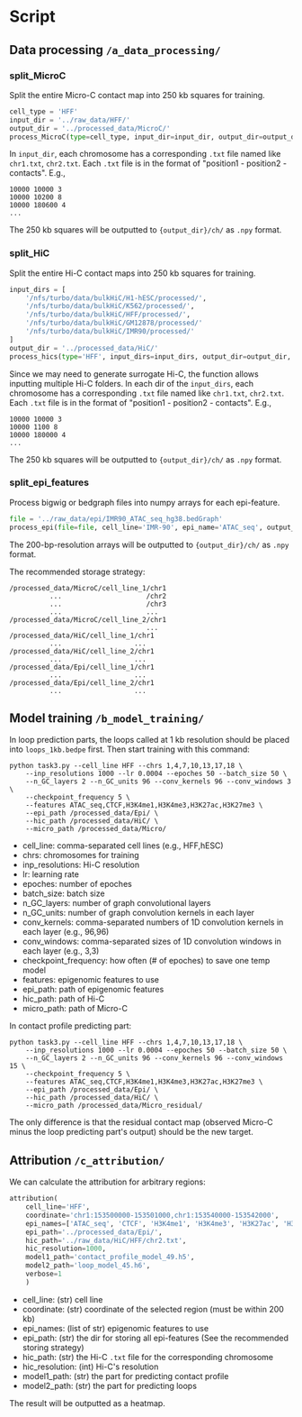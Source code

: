 # Script

## Data processing ``/a_data_processing/``
### split_MicroC
Split the entire Micro-C contact map into 250 kb squares for training.
```python
cell_type = 'HFF'
input_dir = '../raw_data/HFF/'
output_dir = '../processed_data/MicroC/'
process_MicroC(type=cell_type, input_dir=input_dir, output_dir=output_dir)
```
In `input_dir`, each chromosome has a corresponding `.txt` file named like `chr1.txt`, `chr2.txt`.
Each ``.txt`` file is in the format of "position1 - position2 - contacts". E.g.,
```
10000 10000 3
10000 10200 8
10000 180600 4
...
```
The 250 kb squares will be outputted to `{output_dir}/ch/` as `.npy` format.

### split_HiC
Split the entire Hi-C contact maps into 250 kb squares for training.
```python
input_dirs = [
    '/nfs/turbo/data/bulkHiC/H1-hESC/processed/',
    '/nfs/turbo/data/bulkHiC/K562/processed/',
    '/nfs/turbo/data/bulkHiC/HFF/processed/',
    '/nfs/turbo/data/bulkHiC/GM12878/processed/'
    '/nfs/turbo/data/bulkHiC/IMR90/processed/'
]
output_dir = '../processed_data/HiC/'
process_hics(type='HFF', input_dirs=input_dirs, output_dir=output_dir, resolution=1000)
```
Since we may need to generate surrogate Hi-C, the function allows inputting multiple Hi-C folders.
In each dir of the `input_dirs`, each chromosome has a corresponding `.txt` file named like `chr1.txt`, `chr2.txt`.
Each ``.txt`` file is in the format of "position1 - position2 - contacts". E.g.,
```
10000 10000 3
10000 1100 8
10000 180000 4
...
```
The 250 kb squares will be outputted to `{output_dir}/ch/` as `.npy` format.

### split_epi_features
Process bigwig or bedgraph files into numpy arrays for each epi-feature.
```python
file = '../raw_data/epi/IMR90_ATAC_seq_hg38.bedGraph'
process_epi(file=file, cell_line='IMR-90', epi_name='ATAC_seq', output_dir='../processed_data/Epi/IMR90/')
```
The 200-bp-resolution arrays will be outputted to `{output_dir}/ch/` as `.npy` format.

The recommended storage strategy:
```
/processed_data/MicroC/cell_line_1/chr1
          ...                     /chr2
          ...                     /chr3
          ...                     ...
/processed_data/MicroC/cell_line_2/chr1
                                  ...
/processed_data/HiC/cell_line_1/chr1
          ...                  ...
/processed_data/HiC/cell_line_2/chr1
          ...                  ...       
/processed_data/Epi/cell_line_1/chr1
          ...                  ...
/processed_data/Epi/cell_line_2/chr1
          ...                  ...
```


## Model training ``/b_model_training/``
In loop prediction parts, the loops called at 1 kb resolution should be placed into
`loops_1kb.bedpe` first. Then start training with this command:
```
python task3.py --cell_line HFF --chrs 1,4,7,10,13,17,18 \
    --inp_resolutions 1000 --lr 0.0004 --epoches 50 --batch_size 50 \
    --n_GC_layers 2 --n_GC_units 96 --conv_kernels 96 --conv_windows 3 \
    --checkpoint_frequency 5 \
    --features ATAC_seq,CTCF,H3K4me1,H3K4me3,H3K27ac,H3K27me3 \
    --epi_path /processed_data/Epi/ \
    --hic_path /processed_data/HiC/ \
    --micro_path /processed_data/Micro/
```
- cell_line: comma-separated cell lines (e.g., HFF,hESC)
- chrs: chromosomes for training
- inp_resolutions: Hi-C resolution
- lr: learning rate
- epoches: number of epoches
- batch_size: batch size
- n_GC_layers: number of graph convolutional layers
- n_GC_units: number of graph convolution kernels in each layer
- conv_kernels: comma-separated numbers of 1D convolution kernels in each layer (e.g., 96,96)
- conv_windows: comma-separated sizes of 1D convolution windows in each layer (e.g., 3,3)
- checkpoint_frequency: how often (# of epoches) to save one temp model
- features: epigenomic features to use
- epi_path: path of epigenomic features
- hic_path: path of Hi-C
- micro_path: path of Micro-C

In contact profile predicting part:
```
python task3.py --cell_line HFF --chrs 1,4,7,10,13,17,18 \
    --inp_resolutions 1000 --lr 0.0004 --epoches 50 --batch_size 50 \
    --n_GC_layers 2 --n_GC_units 96 --conv_kernels 96 --conv_windows 15 \
    --checkpoint_frequency 5 \
    --features ATAC_seq,CTCF,H3K4me1,H3K4me3,H3K27ac,H3K27me3 \
    --epi_path /processed_data/Epi/ \
    --hic_path /processed_data/HiC/ \
    --micro_path /processed_data/Micro_residual/
```
The only difference is that the residual contact map (observed Micro-C minus the loop predicting part's output)
should be the new target.


## Attribution ``/c_attribution/``
We can calculate the attribution for arbitrary regions:
```python
attribution(
    cell_line='HFF',
    coordinate='chr1:153500000-153501000,chr1:153540000-153542000',
    epi_names=['ATAC_seq', 'CTCF', 'H3K4me1', 'H3K4me3', 'H3K27ac', 'H3K27me3'],
    epi_path='../processed_data/Epi/',
    hic_path='../raw_data/HiC/HFF/chr2.txt',
    hic_resolution=1000,
    model1_path='contact_profile_model_49.h5',
    model2_path='loop_model_45.h6',
    verbose=1
    )
```
- cell_line: (str) cell line
- coordinate: (str) coordinate of the selected region (must be within 200 kb)
- epi_names: (list of str) epigenomic features to use
- epi_path: (str) the dir for storing all epi-features (See the recommended storing strategy)
- hic_path: (str) the Hi-C `.txt` file for the corresponding chromosome
- hic_resolution: (int) Hi-C's resolution
- model1_path: (str) the part for predicting contact profile
- model2_path: (str) the part for predicting loops

The result will be outputted as a heatmap.

